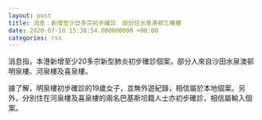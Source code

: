 ```yaml
---
layout: post
title: 消息：新增至少廿多宗初步確診　部分住水泉澳邨三幢樓
date: 2020-07-10 15:38:54.000000000 +08:00
categories: rss
---
```


消息指，本港新增至少20多宗新型肺炎初步確診個案，部分人來自沙田水泉澳邨明泉樓、河泉樓及喜泉樓。

據了解，明泉樓初步確診的19歲女子，並無外遊紀錄，相信屬於本地個案。另外，分別住在河泉樓及喜泉樓的兩名巴基斯坦籍人士亦初步確診，相信屬輸入個案。
